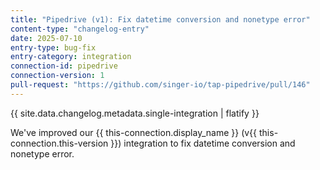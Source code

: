 ```yaml
---
title: "Pipedrive (v1): Fix datetime conversion and nonetype error"
content-type: "changelog-entry"
date: 2025-07-10
entry-type: bug-fix
entry-category: integration
connection-id: pipedrive
connection-version: 1
pull-request: "https://github.com/singer-io/tap-pipedrive/pull/146"
---
```

{{ site.data.changelog.metadata.single-integration | flatify }}

We've improved our {{ this-connection.display_name }} (v{{ this-connection.this-version }}) integration to fix datetime conversion and nonetype error.